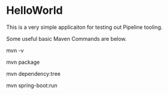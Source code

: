 # HelloWorld

This is a very simple applicaiton for testing out Pipeline tooling. 

Some useful basic Maven Commands are below.

   mvn -v

   mvn package

   mvn dependency:tree

   mvn spring-boot:run

